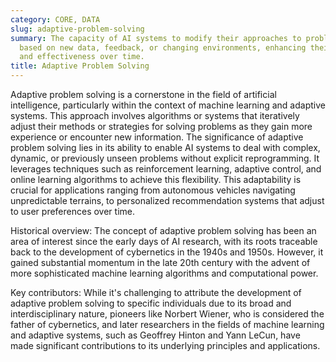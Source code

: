 ```yaml
---
category: CORE, DATA
slug: adaptive-problem-solving
summary: The capacity of AI systems to modify their approaches to problem-solving
  based on new data, feedback, or changing environments, enhancing their efficiency
  and effectiveness over time.
title: Adaptive Problem Solving
---
```


Adaptive problem solving is a cornerstone in the field of artificial intelligence, particularly within the context of machine learning and adaptive systems. This approach involves algorithms or systems that iteratively adjust their methods or strategies for solving problems as they gain more experience or encounter new information. The significance of adaptive problem solving lies in its ability to enable AI systems to deal with complex, dynamic, or previously unseen problems without explicit reprogramming. It leverages techniques such as reinforcement learning, adaptive control, and online learning algorithms to achieve this flexibility. This adaptability is crucial for applications ranging from autonomous vehicles navigating unpredictable terrains, to personalized recommendation systems that adjust to user preferences over time.

Historical overview: The concept of adaptive problem solving has been an area of interest since the early days of AI research, with its roots traceable back to the development of cybernetics in the 1940s and 1950s. However, it gained substantial momentum in the late 20th century with the advent of more sophisticated machine learning algorithms and computational power.

Key contributors: While it's challenging to attribute the development of adaptive problem solving to specific individuals due to its broad and interdisciplinary nature, pioneers like Norbert Wiener, who is considered the father of cybernetics, and later researchers in the fields of machine learning and adaptive systems, such as Geoffrey Hinton and Yann LeCun, have made significant contributions to its underlying principles and applications.